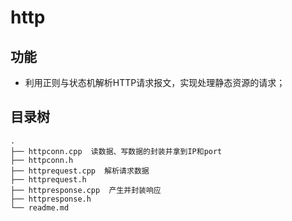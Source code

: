 # http
## 功能
* 利用正则与状态机解析HTTP请求报文，实现处理静态资源的请求；

## 目录树
```
.
├── httpconn.cpp  读数据、写数据的封装并拿到IP和port
├── httpconn.h
├── httprequest.cpp  解析请求数据
├── httprequest.h
├── httpresponse.cpp  产生并封装响应
├── httpresponse.h
└── readme.md
```